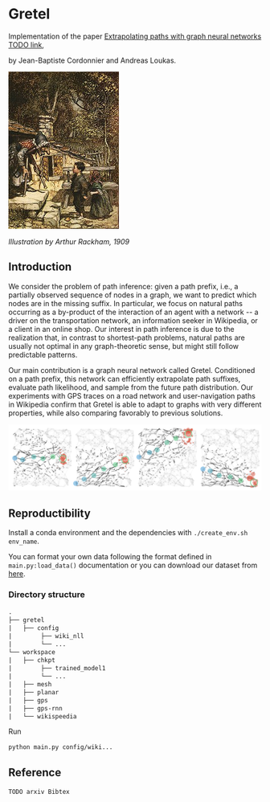 # Gretel

Implementation of the paper [Extrapolating paths with graph neural networks TODO link](), 

by Jean-Baptiste Cordonnier and Andreas Loukas.

![Hansel und Gretel](images/220px-Hansel-and-gretel-rackham.jpg)

*Illustration by Arthur Rackham, 1909*


## Introduction

We consider the problem of path inference: given a path prefix, i.e., a partially observed sequence of nodes in a graph, we want to predict which nodes are in the missing suffix. In particular, we focus on natural paths occurring as a by-product of the interaction of an agent with a network -- a driver on the transportation network, an information seeker in Wikipedia, or a client in an online shop. Our interest in path inference is due to the realization that, in contrast to shortest-path problems, natural paths are usually not optimal in any graph-theoretic sense, but might still follow predictable patterns.

Our main contribution is a graph neural network called Gretel. Conditioned on a path prefix, this network can efficiently extrapolate path suffixes, evaluate path likelihood, and sample from the future path distribution. Our experiments with GPS traces on a road network and user-navigation paths in Wikipedia confirm that Gretel is able to adapt to graphs with very different properties, while also comparing favorably to previous solutions.

![example on 2D graph](images/planar.png)

## Reproductibility

Install a conda environment and the dependencies with `./create_env.sh env_name`.

You can format your own data following the format defined in `main.py:load_data()` documentation or you can download our dataset from [here](https://drive.switch.ch/index.php/s/Ubblvuoxl1EuiLQ).

### Directory structure

```
.
├── gretel
|   ├── config
|        ├── wiki_nll
|        └── ...
└── workspace
|   ├── chkpt
|        ├── trained_model1
|        └── ...
|   ├── mesh
|   ├── planar
|   ├── gps
|   ├── gps-rnn
|   └── wikispeedia
```

Run

```bash
python main.py config/wiki...
```

## Reference

```
TODO arxiv Bibtex
```
